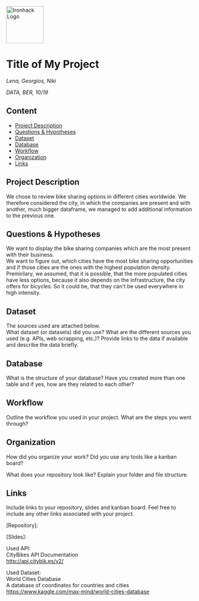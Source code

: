 <img src="https://bit.ly/2VnXWr2" alt="Ironhack Logo" width="100"/>

# Title of My Project
*Lena, Georgios, Niki*

*DATA, BER, 10/19*

## Content
- [Project Description](#project-description)
- [Questions & Hypotheses](#questions-hypotheses)
- [Dataset](#dataset)
- [Database](#database)
- [Workflow](#workflow)
- [Organization](#organization)
- [Links](#links)

## Project Description
We chose to review bike sharing options in different cities worldwide. We therefore considered the city, in which the companies are present and with another, much bigger dataframe, we managed to add additional information to the previous one.

## Questions & Hypotheses
We want to display the bike sharing companies which are the most present with their business.<br/>
We want to figure out, which cities have the most bike sharing opportunities and if those cities are the ones with the highest population density.<br/>
Premirilary, we assumed, that it is possible, that the more populated cities have less options, because it also depends on the infrastructure, the city offers for bicycles. So it could be, that they can't be used everywhere in high intensity.

## Dataset
The sources used are attached below.<br/>
What dataset (or datasets) did you use? What are the different sources you used (e.g. APIs, web scrapping, etc.)? Provide links to the data if available and describe the data briefly.

## Database
What is the structure of your database? Have you created more than one table and if yes, how are they related to each other?

## Workflow
Outline the workflow you used in your project. What are the steps you went through?

## Organization
How did you organize your work? Did you use any tools like a kanban board?

What does your repository look like? Explain your folder and file structure.

## Links
Include links to your repository, slides and kanban board. Feel free to include any other links associated with your project.

[Repository]:

[Slides]:   

Used API: <br/>
CityBikes API Documentation<br/>
http://api.citybik.es/v2/

Used Dataset: <br/>
World Cities Database<br/>
A database of coordinates for countries and cities <br/>
https://www.kaggle.com/max-mind/world-cities-database
